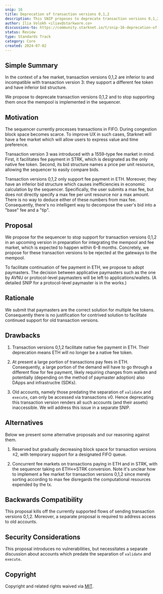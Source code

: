 ```yaml
---
snip: 16
title: Deprecation of transaction versions 0,1,2
description: This SNIP proposes to deprecate transaction versions 0,1,2 and stop support for them around the end of Q1 of 2025.
author: Ilia Volokh <iliav@starkware.co>
discussions-to: https://community.starknet.io/t/snip-16-deprecation-of-transaction-versions-0-1-2/114443
status: Review
type: Standards Track
category: Core
created: 2024-07-02
---
```


## Simple Summary
In the context of a fee market, transaction versions 0,1,2 are inferior to and incompatible with transaction version 3: they support a different fee token and have inferior bid structure.

We propose to deprecate transaction versions 0,1,2 and to stop supporting them once the mempool is implemented in the sequencer.

## Motivation

The sequencer currently processes transactions in FIFO. During congestion block space becomes scarce. To improve UX in such cases, Starknet will have a fee market which will allow users to express value and time preference.

Transaction version 3 was introduced with a 1559-type fee market in mind. First, it facilitates fee payment in STRK, which is designated as the only native fee token. Second, its bid structure names a price per unit resource, allowing the sequencer to easily compare bids.

Transaction versions 0,1,2 only support fee payment in ETH. Moreover, they have an inferior bid structure which causes inefficiencies in economic calculation by the sequencer. Specifically, the user submits a max fee, but does not directly specify a max fee per unit resource nor a max amount. There is no way to deduce either of these numbers from max fee. Consequently, there's no intelligent way to decompose the user's bid into a "base" fee and a "tip".

## Proposal

We propose for the sequencer to stop support for transaction versions 0,1,2 in an upcoming version in preparation for integrating the mempool and fee market, which is expected to happen within 6-8 months. Concretely, we propose for these transaction versions to be rejected at the gateways to the mempool.

To facilitate continuation of fee payment in ETH, we propose to adopt paymasters. The decision between applicative paymasters such as the one by AVNU or protocol-level paymasters will be left to applications/wallets. (A detailed SNIP for a protocol-level paymaster is in the works.)

## Rationale
We submit that paymasters are the correct solution for multiple fee tokens. Consequently there is no justification for contrived solution to facilitate continued support for old transaction versions.

## Drawbacks

1. Transaction versions 0,1,2 facilitate native fee payment in ETH. Their deprecation means ETH will no longer be a native fee token.

2. At present a large portion of transactions pay fees in ETH. Consequently, a large portion of the demand will have to go through a different flow for fee payment, likely requiring changes from wallets and potentially (depending on the method of paymaster adoption) also DApps and infrastructre (SDKs).

3. Old accounts, namely those predating the separation of `validate` and `execute`, can only be accessed via transactions v0. Hence deprecating this transaction version renders all such accounts (and their assets) inaccessible. We will address this issue in a separate SNIP.

## Alternatives

Below we present some alternative proposals and our reasoning against them.

1. Reserved but gradually decreasing block space for transaction versions ≤2, with temporary support for a designated FIFO queue.

2. Concurrent fee markets on transactions paying in ETH and in STRK, with the sequencer taking on ETH↔STRK conversion. Note it's unclear how to implement a fee market for transaction versions 0,1,2 since merely sorting according to max fee disregards the computational resources expended by the tx.

## Backwards Compatibility
This proposal kills off the currently supported flows of sending transaction versions 0,1,2. Moreover, a separate proposal is required to address access to old accounts.

## Security Considerations
This proposal introduces no vulnerabilities, but necessitates a separate discussion about accounts which predate the separation of `validate` and `execute`.

## Copyright

Copyright and related rights waived via [MIT](../LICENSE).
